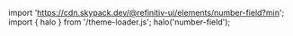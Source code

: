 <!--
type: template
name: number-field
-->

import 'https://cdn.skypack.dev/@refinitiv-ui/elements/number-field?min';
import { halo } from '/theme-loader.js';
halo('number-field');